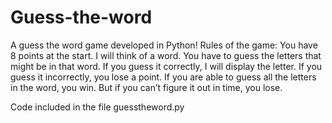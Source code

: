 # Guess-the-word
A guess the word game developed in Python!
Rules of the game:
You have 8 points at the start. I will think of a word. You have to guess the letters that might be in that word. 
If you guess it correctly, I will display the letter. If you guess it incorrectly, you lose a point.
If you are able to guess all the letters in the word, you win. But if you can’t figure it out in time, you lose.

Code included in the file guesstheword.py 
